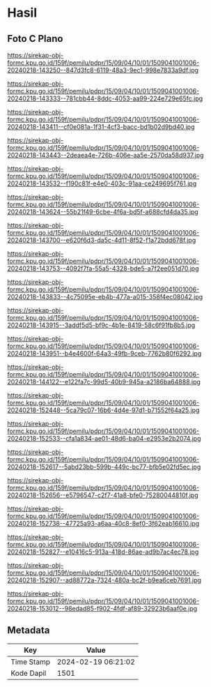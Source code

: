 # Hasil

## Foto C Plano

https://sirekap-obj-formc.kpu.go.id/159f/pemilu/pdpr/15/09/04/10/01/1509041001006-20240218-143250--847d3fc8-6119-48a3-9ec1-998e7833a9df.jpg

https://sirekap-obj-formc.kpu.go.id/159f/pemilu/pdpr/15/09/04/10/01/1509041001006-20240218-143333--781cbb44-8ddc-4053-aa99-224e729e65fc.jpg

https://sirekap-obj-formc.kpu.go.id/159f/pemilu/pdpr/15/09/04/10/01/1509041001006-20240218-143411--cf0e081a-1f31-4cf3-bacc-bd1b02d9bd40.jpg

https://sirekap-obj-formc.kpu.go.id/159f/pemilu/pdpr/15/09/04/10/01/1509041001006-20240218-143443--2deaea4e-726b-406e-aa5e-2570da58d937.jpg

https://sirekap-obj-formc.kpu.go.id/159f/pemilu/pdpr/15/09/04/10/01/1509041001006-20240218-143532--f190c81f-e4e0-403c-91aa-ce249695f761.jpg

https://sirekap-obj-formc.kpu.go.id/159f/pemilu/pdpr/15/09/04/10/01/1509041001006-20240218-143624--55b21f49-6cbe-4f6a-bd5f-a688cfd4da35.jpg

https://sirekap-obj-formc.kpu.go.id/159f/pemilu/pdpr/15/09/04/10/01/1509041001006-20240218-143700--e620f6d3-da5c-4d11-8f52-f1a72bdd678f.jpg

https://sirekap-obj-formc.kpu.go.id/159f/pemilu/pdpr/15/09/04/10/01/1509041001006-20240218-143753--4092f7fa-55a5-4328-bde5-a7f2ee051d70.jpg

https://sirekap-obj-formc.kpu.go.id/159f/pemilu/pdpr/15/09/04/10/01/1509041001006-20240218-143833--4c75095e-eb4b-477a-a015-358f4ec08042.jpg

https://sirekap-obj-formc.kpu.go.id/159f/pemilu/pdpr/15/09/04/10/01/1509041001006-20240218-143915--3addf5d5-bf9c-4b1e-8419-58c6f91fb8b5.jpg

https://sirekap-obj-formc.kpu.go.id/159f/pemilu/pdpr/15/09/04/10/01/1509041001006-20240218-143951--b4e4600f-64a3-49fb-9ceb-7762b80f6292.jpg

https://sirekap-obj-formc.kpu.go.id/159f/pemilu/pdpr/15/09/04/10/01/1509041001006-20240218-144122--e122fa7c-99d5-40b9-945a-a2186ba64888.jpg

https://sirekap-obj-formc.kpu.go.id/159f/pemilu/pdpr/15/09/04/10/01/1509041001006-20240218-152448--5ca79c07-16b6-4d4e-97d1-b71552f64a25.jpg

https://sirekap-obj-formc.kpu.go.id/159f/pemilu/pdpr/15/09/04/10/01/1509041001006-20240218-152533--cfa1a834-ae01-48d6-ba04-e2953e2b2074.jpg

https://sirekap-obj-formc.kpu.go.id/159f/pemilu/pdpr/15/09/04/10/01/1509041001006-20240218-152617--5abd23bb-599b-449c-bc77-bfb5e02fd5ec.jpg

https://sirekap-obj-formc.kpu.go.id/159f/pemilu/pdpr/15/09/04/10/01/1509041001006-20240218-152656--e5796547-c2f7-41a8-bfe0-75280044810f.jpg

https://sirekap-obj-formc.kpu.go.id/159f/pemilu/pdpr/15/09/04/10/01/1509041001006-20240218-152738--47725a93-a6aa-40c8-8ef0-3f62eab16610.jpg

https://sirekap-obj-formc.kpu.go.id/159f/pemilu/pdpr/15/09/04/10/01/1509041001006-20240218-152827--e10416c5-913a-418d-86ae-ad9b7ac4ec78.jpg

https://sirekap-obj-formc.kpu.go.id/159f/pemilu/pdpr/15/09/04/10/01/1509041001006-20240218-152907--ad88772a-7324-480a-bc2f-b9ea6ceb7691.jpg

https://sirekap-obj-formc.kpu.go.id/159f/pemilu/pdpr/15/09/04/10/01/1509041001006-20240218-153012--98edad85-f902-4fdf-af89-32923b6aaf0e.jpg


## Metadata

| Key        | Value               |
| ---------- | ------------------- |
| Time Stamp | 2024-02-19 06:21:02 |
| Kode Dapil | 1501                |




